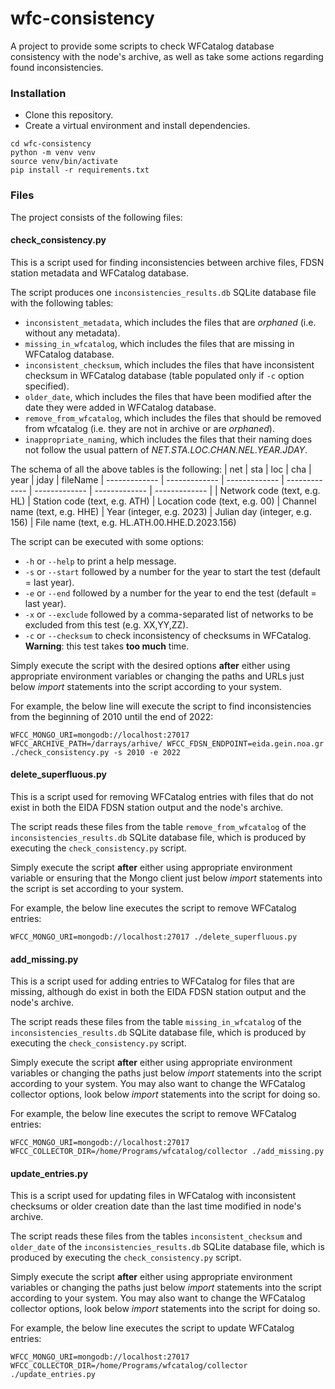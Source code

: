 # wfc-consistency
A project to provide some scripts to check WFCatalog database consistency with the node's archive, as well as take some actions regarding found inconsistencies.

### Installation
 - Clone this repository.
 - Create a virtual environment and install dependencies.

```
cd wfc-consistency
python -m venv venv
source venv/bin/activate
pip install -r requirements.txt
```

### Files

The project consists of the following files:

#### check_consistency.py
This is a script used for finding inconsistencies between archive files, FDSN station metadata and WFCatalog database.

The script produces one `inconsistencies_results.db` SQLite database file with the following tables:
 - `inconsistent_metadata`, which includes the files that are *orphaned* (i.e. without any metadata).
 - `missing_in_wfcatalog`, which includes the files that are missing in WFCatalog database.
 - `inconsistent_checksum`, which includes the files that have inconsistent checksum in WFCatalog database (table populated only if `-c` option specified).
 - `older_date`, which includes the files that have been modified after the date they were added in WFCatalog database.
 - `remove_from_wfcatalog`, which includes the files that should be removed from wfcatalog (i.e. they are not in archive or are *orphaned*).
 - `inappropriate_naming`, which includes the files that their naming does not follow the usual pattern of *NET.STA.LOC.CHAN.NEL.YEAR.JDAY*.

The schema of all the above tables is the following:
| net | sta | loc | cha | year | jday | fileName
| ------------- | ------------- | ------------- | ------------- | ------------- | ------------- | ------------- |
| Network code (text, e.g. HL) | Station code (text, e.g. ATH) | Location code (text, e.g. 00) | Channel name (text, e.g. HHE) | Year (integer, e.g. 2023) | Julian day (integer, e.g. 156) | File name (text, e.g. HL.ATH.00.HHE.D.2023.156)

The script can be executed with some options:
 - `-h` or `--help` to print a help message.
 - `-s` or `--start` followed by a number for the year to start the test (default = last year).
 - `-e` or `--end` followed by a number for the year to end the test (default = last year).
 - `-x` or `--exclude` followed by a comma-separated list of networks to be excluded from this test (e.g. XX,YY,ZZ).
 - `-c` or `--checksum` to check inconsistency of checksums in WFCatalog. **Warning**: this test takes **too much** time.

Simply execute the script with the desired options **after** either using appropriate environment variables or changing the paths and URLs just below *import* statements into the script according to your system.

For example, the below line will execute the script to find inconsistencies from the beginning of 2010 until the end of 2022:

```
WFCC_MONGO_URI=mongodb://localhost:27017 WFCC_ARCHIVE_PATH=/darrays/arhive/ WFCC_FDSN_ENDPOINT=eida.gein.noa.gr ./check_consistency.py -s 2010 -e 2022
```

#### delete_superfluous.py
This is a script used for removing WFCatalog entries with files that do not exist in both the EIDA FDSN station output and the node's archive.

The script reads these files from the table `remove_from_wfcatalog` of the `inconsistencies_results.db` SQLite database file, which is produced by executing the `check_consistency.py` script.

Simply execute the script **after** either using appropriate environment variable or ensuring that the Mongo client just below *import* statements into the script is set according to your system.

For example, the below line executes the script to remove WFCatalog entries:

```
WFCC_MONGO_URI=mongodb://localhost:27017 ./delete_superfluous.py
```

#### add_missing.py
This is a script used for adding entries to WFCatalog for files that are missing, although do exist in both the EIDA FDSN station output and the node's archive.

The script reads these files from the table `missing_in_wfcatalog` of the `inconsistencies_results.db` SQLite database file, which is produced by executing the `check_consistency.py` script.

Simply execute the script **after** either using appropriate environment variables or changing the paths just below *import* statements into the script according to your system. You may also want to change the WFCatalog collector options, look below *import* statements into the script for doing so.

For example, the below line executes the script to remove WFCatalog entries:

```
WFCC_MONGO_URI=mongodb://localhost:27017 WFCC_COLLECTOR_DIR=/home/Programs/wfcatalog/collector ./add_missing.py
```

#### update_entries.py
This is a script used for updating files in WFCatalog with inconsistent checksums or older creation date than the last time modified in node's archive.

The script reads these files from the tables `inconsistent_checksum` and `older_date` of the `inconsistencies_results.db` SQLite database file, which is produced by executing the `check_consistency.py` script.

Simply execute the script **after** either using appropriate environment variables or changing the paths just below *import* statements into the script according to your system. You may also want to change the WFCatalog collector options, look below *import* statements into the script for doing so.

For example, the below line executes the script to update WFCatalog entries:

```
WFCC_MONGO_URI=mongodb://localhost:27017 WFCC_COLLECTOR_DIR=/home/Programs/wfcatalog/collector ./update_entries.py
```
